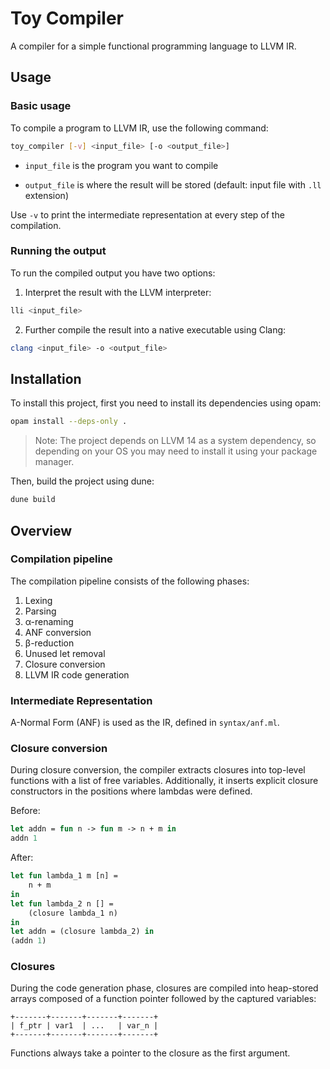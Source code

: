 # Toy Compiler

A compiler for a simple functional programming language to LLVM IR.

## Usage

### Basic usage

To compile a program to LLVM IR, use the following command:

```sh
toy_compiler [-v] <input_file> [-o <output_file>]
```

* `input_file` is the program you want to compile

* `output_file` is where the result will be stored (default: input file with `.ll` extension)

Use `-v` to print the intermediate representation at every step of the compilation.

### Running the output

To run the compiled output you have two options:

1. Interpret the result with the LLVM interpreter:

```sh
lli <input_file>
```

2. Further compile the result into a native executable using Clang:

```sh
clang <input_file> -o <output_file>
```

## Installation

To install this project, first you need to install its dependencies using opam:

```sh
opam install --deps-only .
```

> Note: The project depends on LLVM 14 as a system dependency, so depending on your OS you may need to install it using your package manager.

Then, build the project using dune:

```sh
dune build
```

## Overview

### Compilation pipeline

The compilation pipeline consists of the following phases:

1. Lexing
2. Parsing
3. α-renaming
3. ANF conversion
4. β-reduction
5. Unused let removal
7. Closure conversion
8. LLVM IR code generation

### Intermediate Representation

A-Normal Form (ANF) is used as the IR, defined in `syntax/anf.ml`.

### Closure conversion

During closure conversion, the compiler extracts closures into top-level functions with a list of free variables. Additionally, it inserts explicit closure constructors in the positions where lambdas were defined.

Before:

```ml
let addn = fun n -> fun m -> n + m in
addn 1
```

After:

```ml
let fun lambda_1 m [n] = 
    n + m
in
let fun lambda_2 n [] =
    (closure lambda_1 n)
in
let addn = (closure lambda_2) in
(addn 1)
```

### Closures

During the code generation phase, closures are compiled into heap-stored arrays composed of a function pointer followed by the captured variables:

```
+-------+-------+-------+-------+
| f_ptr | var1  | ...   | var_n |
+-------+-------+-------+-------+
```

Functions always take a pointer to the closure as the first argument.
